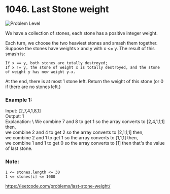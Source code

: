 # 1046. Last Stone weight
![Problem Level](https://img.shields.io/badge/Problem--Level-Easy-green)

We have a collection of stones, each stone has a positive integer weight.

Each turn, we choose the two heaviest stones and smash them together.  Suppose the stones have weights x and y with x <= y.  The result of this smash is:

    If x == y, both stones are totally destroyed;
    If x != y, the stone of weight x is totally destroyed, and the stone of weight y has new weight y-x.

At the end, there is at most 1 stone left.  Return the weight of this stone (or 0 if there are no stones left.)

 
### Example 1:

Input: [2,7,4,1,8,1] \
Output: 1 \
Explanation: \ 
We combine 7 and 8 to get 1 so the array converts to [2,4,1,1,1] then, \
we combine 2 and 4 to get 2 so the array converts to [2,1,1,1] then, \
we combine 2 and 1 to get 1 so the array converts to [1,1,1] then, \
we combine 1 and 1 to get 0 so the array converts to [1] then that's the value of last stone.

 

### Note:

    1 <= stones.length <= 30
    1 <= stones[i] <= 1000

<https://leetcode.com/problems/last-stone-weight/>
